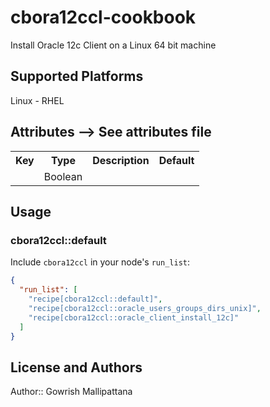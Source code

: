 # cbora12ccl-cookbook

Install Oracle 12c Client on a Linux 64 bit machine

## Supported Platforms

Linux - RHEL

## Attributes --> See attributes file

<table>
  <tr>
    <th>Key</th>
    <th>Type</th>
    <th>Description</th>
    <th>Default</th>
  </tr>
  <tr>
    <td><tt></tt></td>
    <td>Boolean</td>
    <td></td>
    <td><tt></tt></td>
  </tr>
</table>

## Usage

### cbora12ccl::default

Include `cbora12ccl` in your node's `run_list`:

```json
{
  "run_list": [
    "recipe[cbora12ccl::default]",
    "recipe[cbora12ccl::oracle_users_groups_dirs_unix]",
    "recipe[cbora12ccl::oracle_client_install_12c]"
  ]
}
```

## License and Authors

Author:: Gowrish Mallipattana
